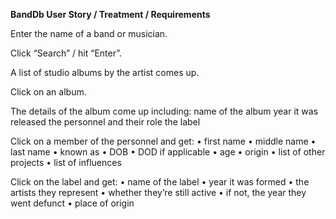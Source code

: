 **BandDb User Story / Treatment / Requirements**


Enter the name of a band or musician. 

Click “Search” / hit “Enter”. 

A list of studio albums by the artist comes up.

Click on an album.

The details of the album come up including:
    name of the album
    year it was released
    the personnel and their role
    the label

Click on a member of the personnel and get:
    • first name
    • middle name
    • last name
    • known as
    • DOB
    • DOD if applicable
    • age
    • origin
    • list of other projects
    • list of influences

Click on the label and get:
    • name of the label
    • year it was formed
    • the artists they represent
    • whether they’re still active
    • if not, the year they went defunct
    • place of origin


